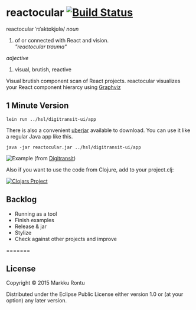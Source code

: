 # reactocular [![Build Status](https://travis-ci.org/Macroz/reactocular.svg?branch=master)](https://travis-ci.org/Macroz/reactocular)

reactocular
ˈrɪˈaktɒkjʊlə/
_noun_

1. of or connected with React and vision.<br>
_"reactocular trauma"_<br>

_adjective_

1. visual, brutish, reactive<br>

Visual brutish component scan of React projects. reactocular visualizes your React component hierarcy using [Graphviz](http://www.graphviz.org/)

1 Minute Version
----------------

```
lein run ../hsl/digitransit-ui/app
```

There is also a convenient [uberjar](uberjar/reactocular.jar?raw=true) available to download.
You can use it like a regular Java app like this.

```
java -jar reactocular.jar ../hsl/digitransit-ui/app
```

![Example](https://rawgit.com/Macroz/reactocular/master/examples/digitransit.svg) (from [Digitransit](http://digitransit.fi))

Also if you want to use the code from Clojure, add to your project.clj:

[![Clojars Project](http://clojars.org/macroz/reactocular/latest-version.svg)](http://clojars.org/macroz/reactocular)


## Backlog

- Running as a tool
- Finish examples
- Release & jar
- Stylize
- Check against other projects and improve

=======
## License

Copyright © 2015 Markku Rontu

Distributed under the Eclipse Public License either version 1.0 or (at
your option) any later version.
